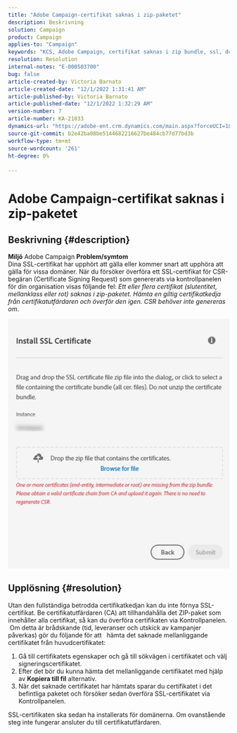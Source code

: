 ```yaml
---
title: "Adobe Campaign-certifikat saknas i zip-paketet"
description: Beskrivning
solution: Campaign
product: Campaign
applies-to: "Campaign"
keywords: "KCS, Adobe Campaign, certifikat saknas i zip bundle, ssl, domain, control panel"
resolution: Resolution
internal-notes: "E-000503700"
bug: false
article-created-by: Victoria Barnato
article-created-date: "12/1/2022 1:31:41 AM"
article-published-by: Victoria Barnato
article-published-date: "12/1/2022 1:32:29 AM"
version-number: 7
article-number: KA-21033
dynamics-url: "https://adobe-ent.crm.dynamics.com/main.aspx?forceUCI=1&pagetype=entityrecord&etn=knowledgearticle&id=b86b4de6-1771-ed11-9561-6045bd006a22"
source-git-commit: b2e42ba08be5144682216627be484cb77d77bd3b
workflow-type: tm+mt
source-wordcount: '261'
ht-degree: 0%

---
```


# Adobe Campaign-certifikat saknas i zip-paketet

## Beskrivning {#description}

<b>Miljö</b>
Adobe Campaign
<b>Problem/symtom</b>
 <br>
Dina SSL-certifikat har upphört att gälla eller kommer snart att upphöra att gälla för vissa domäner. När du försöker överföra ett SSL-certifikat för CSR-begäran (Certificate Signing Request) som genererats via kontrollpanelen för din organisation visas följande fel: *Ett eller flera certifikat (slutentitet, mellanklass eller rot) saknas i zip-paketet. Hämta en giltig certifikatkedja från certifikatutfärdaren och överför den igen. CSR behöver inte genereras om*.


![](assets/___b96b4de6-1771-ed11-9561-6045bd006a22___.png)


## Upplösning {#resolution}


Utan den fullständiga betrodda certifikatkedjan kan du inte förnya SSL-certifikat. Be certifikatutfärdaren (CA) att tillhandahålla det ZIP-paket som innehåller alla certifikat, så kan du överföra certifikaten via Kontrollpanelen.  Om detta är brådskande (tid, leveranser och utskick av kampanjer påverkas) gör du följande för att &#x200B; &#x200B; &#x200B; &#x200B; &#x200B; hämta det saknade mellanliggande certifikatet från huvudcertifikatet:

1. Gå till certifikatets egenskaper och gå till sökvägen i certifikatet och välj signeringscertifikatet.
2. Efter det bör du kunna hämta det mellanliggande certifikatet med hjälp av <b>Kopiera till fil</b> alternativ.
3. När det saknade certifikatet har hämtats sparar du certifikatet i det befintliga paketet och försöker sedan överföra SSL-certifikatet via Kontrollpanelen.


SSL-certifikaten ska sedan ha installerats för domänerna. Om ovanstående steg inte fungerar ansluter du till certifikatutfärdaren.
